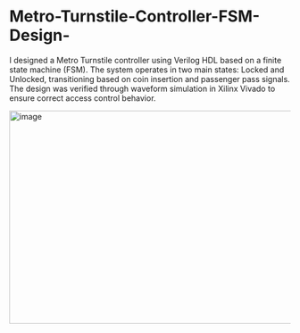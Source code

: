 # Metro-Turnstile-Controller-FSM-Design-
I designed a Metro Turnstile controller using Verilog HDL based on a finite state machine (FSM). The system operates in two main states: Locked and Unlocked, transitioning based on coin insertion and passenger pass signals. The design was verified through waveform simulation in Xilinx Vivado to ensure correct access control behavior.


<img width="1552" height="382" alt="image" src="https://github.com/user-attachments/assets/f96990d3-707a-44ef-b373-5026d0e19153" />

